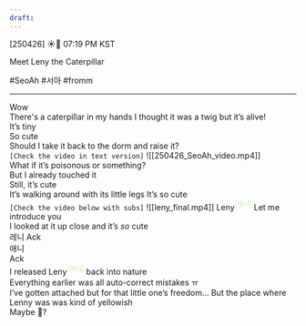 ```yaml
---
draft:
---
```

[250426] ☀️💭 07:19 PM KST

Meet Leny the Caterpillar

#SeoAh #서아 #fromm
___
Wow  
There's a caterpillar in my hands
I thought it was a twig 
but it’s alive!  
It’s tiny  
So cute  
Should I take it back to the dorm and raise it?  
`[Check the video in text version]`
![[250426_SeoAh_video.mp4]]  
What if it’s poisonous or something?  
But I already touched it  
Still, it’s cute  
It’s walking around with its little legs
It’s so cute  
`[Check the video below with subs]`
![[leny_final.mp4]]
Leny<font color="#c3f4a5"><sup>[래니]</sup></font>
Let me introduce you  
I looked at it up close and it’s _so_ cute  
레니
Ack  
애니  
Ack  
I released Leny<font color="#c3f4a5"><sup>[래니]</sup></font> back into nature  
Everything earlier was all auto-correct mistakes ㅠ  
I’ve gotten attached
but for that little one’s freedom... 
But the place where Lenny was 
was kind of yellowish  
Maybe 💩?  